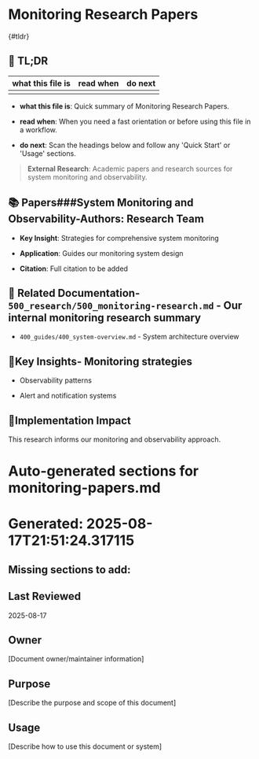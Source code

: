 <!-- CONTEXT_REFERENCE: 400_guides/400_cursor-context-engineering-guide.md -->
<!-- MODULE_REFERENCE: 400_guides/400_system-overview.md -->

# Monitoring Research Papers

{#tldr}

## 🔎 TL;DR

| what this file is | read when | do next |
|---|---|---|
|  |  |  |

- **what this file is**: Quick summary of Monitoring Research Papers.

- **read when**: When you need a fast orientation or before using this file in a workflow.

- **do next**: Scan the headings below and follow any 'Quick Start' or 'Usage' sections.

> **External Research**: Academic papers and research sources for system monitoring and observability.

## 📚 **Papers**###**System Monitoring and Observability**-**Authors**: Research Team

- **Key Insight**: Strategies for comprehensive system monitoring

- **Application**: Guides our monitoring system design

- **Citation**: Full citation to be added

## 🔗 **Related Documentation**- `500_research/500_monitoring-research.md` - Our internal monitoring research summary

- `400_guides/400_system-overview.md` - System architecture overview

## 📖**Key Insights**- Monitoring strategies

- Observability patterns

- Alert and notification systems

## 🎯**Implementation Impact**

This research informs our monitoring and observability approach.

<!-- README_AUTOFIX_START -->
# Auto-generated sections for monitoring-papers.md
# Generated: 2025-08-17T21:51:24.317115

## Missing sections to add:

## Last Reviewed

2025-08-17

## Owner

[Document owner/maintainer information]

## Purpose

[Describe the purpose and scope of this document]

## Usage

[Describe how to use this document or system]

<!-- README_AUTOFIX_END -->
